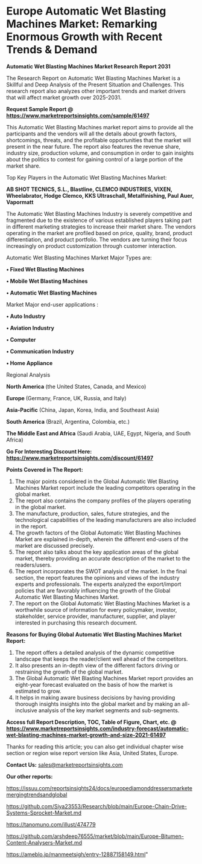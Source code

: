 # Europe Automatic Wet Blasting Machines Market: Remarking Enormous Growth with Recent Trends & Demand

<strong>Automatic Wet Blasting Machines Market Research Report 2031</strong>

The Research Report on Automatic Wet Blasting Machines Market is a Skillful and Deep Analysis of the Present Situation and Challenges. This research report also analyzes other important trends and market drivers that will affect market growth over 2025-2031.

<strong>Request Sample Report @ <a href=https://www.marketreportsinsights.com/sample/61497>https://www.marketreportsinsights.com/sample/61497</a></strong>

This Automatic Wet Blasting Machines market report aims to provide all the participants and the vendors will all the details about growth factors, shortcomings, threats, and the profitable opportunities that the market will present in the near future. The report also features the revenue share, industry size, production volume, and consumption in order to gain insights about the politics to contest for gaining control of a large portion of the market share.

Top Key Players in the Automatic Wet Blasting Machines Market:

<strong>AB SHOT TECNICS, S.L., Blastline, CLEMCO INDUSTRIES, VIXEN, Wheelabrator, Hodge Clemco, KKS Ultraschall, Metalfinishing, Paul Auer, Vapormatt</strong>

The Automatic Wet Blasting Machines Industry is severely competitive and fragmented due to the existence of various established players taking part in different marketing strategies to increase their market share. The vendors operating in the market are profiled based on price, quality, brand, product differentiation, and product portfolio. The vendors are turning their focus increasingly on product customization through customer interaction.

Automatic Wet Blasting Machines Market Major Types are:

<strong>• Fixed Wet Blasting Machines

• Mobile Wet Blasting Machines

• Automatic Wet Blasting Machines</strong>

Market Major end-user applications :

<strong>• Auto Industry

• Aviation Industry

• Computer

• Communication Industry

• Home Appliance</strong>

Regional Analysis

</u><strong><b>North America</b></strong> (the United States, Canada, and Mexico)

<strong><b>Europe </b></strong>(Germany, France, UK, Russia, and Italy)

<strong><b>Asia-Pacific</b></strong> (China, Japan, Korea, India, and Southeast Asia)

<strong><b>South America</b></strong> (Brazil, Argentina, Colombia, etc.)

<strong><b>The Middle East and Africa</b></strong> (Saudi Arabia, UAE, Egypt, Nigeria, and South Africa)

<strong>Go For Interesting Discount Here: <a href=https://www.marketreportsinsights.com/discount/61497>https://www.marketreportsinsights.com/discount/61497</a></strong>

<strong>Points Covered in The Report:</strong>
<ol>
  <li>The major points considered in the Global Automatic Wet Blasting Machines Market report include the leading competitors operating in the global market.</li>
  <li>The report also contains the company profiles of the players operating in the global market.</li>
  <li>The manufacture, production, sales, future strategies, and the technological capabilities of the leading manufacturers are also included in the report.</li>
  <li>The growth factors of the Global Automatic Wet Blasting Machines Market are explained in-depth, wherein the different end-users of the market are discussed precisely.</li>
  <li>The report also talks about the key application areas of the global market, thereby providing an accurate description of the market to the readers/users.</li>
  <li>The report incorporates the SWOT analysis of the market. In the final section, the report features the opinions and views of the industry experts and professionals. The experts analyzed the export/import policies that are favorably influencing the growth of the Global Automatic Wet Blasting Machines Market.</li>
  <li>The report on the Global Automatic Wet Blasting Machines Market is a worthwhile source of information for every policymaker, investor, stakeholder, service provider, manufacturer, supplier, and player interested in purchasing this research document.</li>
</ol>
<strong>Reasons for Buying Global Automatic Wet Blasting Machines Market Report:</strong>

<ol>
  <li>The report offers a detailed analysis of the dynamic competitive landscape that keeps the reader/client well ahead of the competitors.</li>
  <li>It also presents an in-depth view of the different factors driving or restraining the growth of the global market.</li>
  <li>The Global Automatic Wet Blasting Machines Market report provides an eight-year forecast evaluated on the basis of how the market is estimated to grow.</li>
  <li>It helps in making aware business decisions by having providing thorough insights insights into the global market and by making an all-inclusive analysis of the key market segments and sub-segments.</li>
</ol>
<strong>Access full Report Description, TOC, Table of Figure, Chart, etc. @ <a href=https://www.marketreportsinsights.com/industry-forecast/automatic-wet-blasting-machines-market-growth-and-size-2021-61497>https://www.marketreportsinsights.com/industry-forecast/automatic-wet-blasting-machines-market-growth-and-size-2021-61497</a></strong>


Thanks for reading this article; you can also get individual chapter wise section or region wise report version like Asia, United States, Europe.

<strong>Contact Us:</strong>
sales@marketreportsinsights.com

<strong>Our other reports:</strong>

<a href=https://issuu.com/reportsinsights24/docs/europediamonddressersmarketemergingtrendsandglobal>https://issuu.com/reportsinsights24/docs/europediamonddressersmarketemergingtrendsandglobal</a>

<a href=https://github.com/Siya23553/Research/blob/main/Europe-Chain-Drive-Systems-Sprocket-Market.md>https://github.com/Siya23553/Research/blob/main/Europe-Chain-Drive-Systems-Sprocket-Market.md</a>

<a href=https://tanomuno.com/illust/474779>https://tanomuno.com/illust/474779</a>

<a href=https://github.com/arshdeep76555/market/blob/main/Europe-Bitumen-Content-Analysers-Market.md>https://github.com/arshdeep76555/market/blob/main/Europe-Bitumen-Content-Analysers-Market.md</a>

<a href=https://ameblo.jp/manmeetsigh/entry-12887158149.html>https://ameblo.jp/manmeetsigh/entry-12887158149.html</a>"

